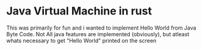 # Java Virtual Machine in rust

This was primarily for fun and i wanted to implement Hello World from Java Byte Code.
Not All java features are implemented (obviously), but atleast whats necessary to get "Hello World" printed on the screen
